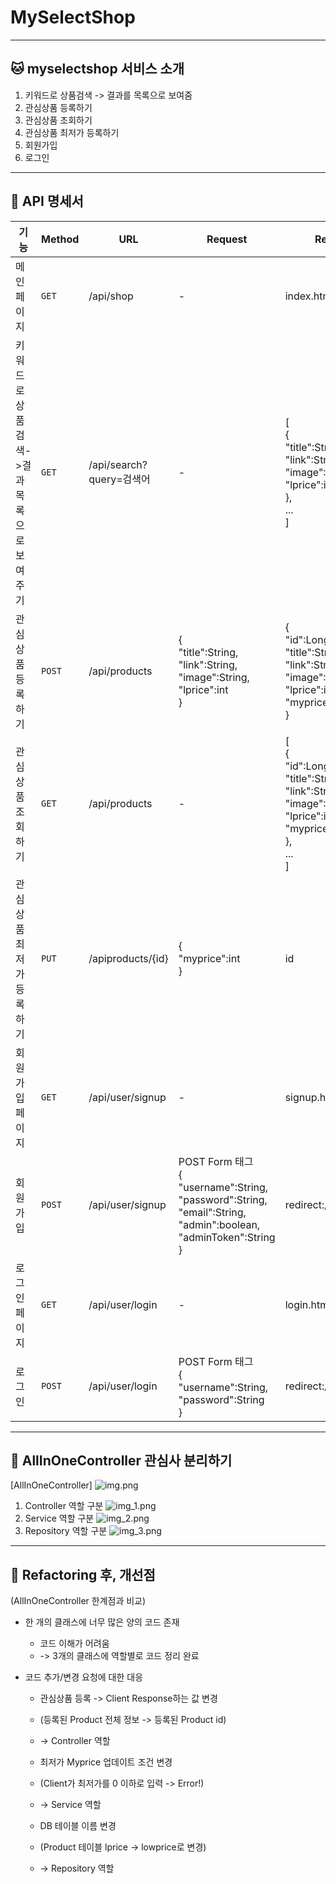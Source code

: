 # MySelectShop
- - -
## 🐱 myselectshop 서비스 소개
1. 키워드로 상품검색 -> 결과를 목록으로 보여줌
2. 관심상품 등록하기
3. 관심상품 조회하기
4. 관심상품 최저가 등록하기
5. 회원가입
6. 로그인
- - -
## 🦄 API 명세서
|기능|Method|URL|Request|Response|
|---|---|---|---|---|
|메인페이지|`GET`|/api/shop|-|index.html|
|키워드로상품검색->결과목록으로보여주기|`GET`|/api/search?query=검색어|-|[<br>{<br>"title":String,<br>"link":String,<br>"image":String,<br>"lprice":int<br>},<br>...<br>]|
|관심상품 등록하기|`POST`|/api/products|{<br>"title":String,<br>"link":String,<br>"image":String,<br>"lprice":int<br>}|{<br>"id":Long,<br>"title":String,<br>"link":String,<br>"image":String,<br>"lprice":int,<br>"myprice":int<br>}|
|관심상품 조회하기|`GET`|/api/products|-|[<br>{<br>"id":Long,<br>"title":String,<br>"link":String,<br>"image":String,<br>"lprice":int,<br>"myprice":int<br>},<br>...<br>]|
|관심상품 최저가 등록하기|`PUT`|/apiproducts/{id}|{<br>"myprice":int<br>}|id|
|회원가입 페이지|`GET`|/api/user/signup|-|signup.html|
|회원가입|`POST`|/api/user/signup|POST Form 태그<br>{<br>"username":String,<br>"password":String,<br>"email":String,<br>"admin":boolean,<br>"adminToken":String<br>}|redirect:/api/user/login|
|로그인 페이지|`GET`|/api/user/login|-|login.html|
|로그인|`POST`|/api/user/login|POST Form 태그<br>{<br>"username":String,<br>"password":String<br>}|redirect:/api/shop|
- - -
## 🐣 AllInOneController 관심사 분리하기
[AllInOneController]
![img.png](img.png)
1. Controller 역할 구분
![img_1.png](img_1.png)
2. Service 역할 구분
![img_2.png](img_2.png)
3. Repository 역할 구분
![img_3.png](img_3.png)
- - -
## 🐳 Refactoring 후, 개선점
(AllInOneController 한계점과 비교)
* 한 개의 클래스에 너무 많은 양의 코드 존재
  * 코드 이해가 어려움
  * -> 3개의 클래스에 역할별로 코드 정리 완료

* 코드 추가/변경 요청에 대한 대응
  * 관심상품 등록 -> Client Response하는 값 변경
  * (등록된 Product 전체 정보 -> 등록된 Product id)
  * -> Controller 역할
  
  * 최저가 Myprice 업데이트 조건 변경
  * (Client가 최저가를 0 이하로 입력 -> Error!)
  * -> Service 역할
  
  * DB 테이블 이름 변경
  * (Product 테이블 lprice -> lowprice로 변경)
  * -> Repository 역할